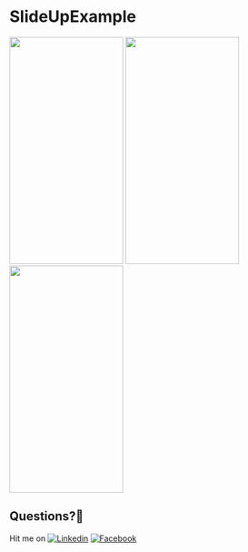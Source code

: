 # SlideUpExample

<img src="https://user-images.githubusercontent.com/7110339/48539659-e3ef1580-e8c8-11e8-83b6-c1d7ae0e4bb6.jpg" width="200" height="400"> <img src="https://user-images.githubusercontent.com/7110339/48539660-e3ef1580-e8c8-11e8-9689-442f1c200fee.jpg" width="200" height="400"> <img src="https://user-images.githubusercontent.com/7110339/48539661-e487ac00-e8c8-11e8-8dbd-634367d1c663.jpg" width="200" height="400">

## Questions?🤔
Hit me on [![Linkedin](https://img.shields.io/badge/Linkedin-Emre%20Karataş-blue.svg)](https://www.linkedin.com/in/emre-karata%C5%9F-062b26a9/)  [![Facebook](https://img.shields.io/badge/Facebook-Emre%20Karataş-blue.svg)](https://www.facebook.com/emre.karatas.311)
